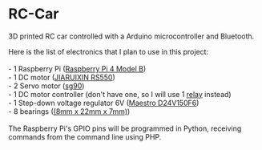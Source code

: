 # RC-Car

3D printed RC car controlled with a Arduino microcontroller and Bluetooth.

<!DOCTYPE html>
<html>
    <head>
    </head>
    <body>
        Here is the list of electronics that I plan to use in this project:<br><br>
            - 1 Raspberry Pi (<a href="https://www.amazon.com/Raspberry-Model-2019-Quad-Bluetooth/dp/B07TD42S27" target="_blank">Raspberry Pi 4 Model B</a>)<br>
            - 1 DC motor (<a href="https://www.ebay.com/itm/124746043473?_trkparms=ispr%3D1&amdata=enc%3AAQAGAAAAkGexs2uzS975mHtesj1sSXc08%2Bj522kUJdHYQ5EO1qVIZqlhFm9JTDl6BcAyP%2BdBXZ%2FXPzW8L80uloXZ32W8C%2FTxRj6F2jTElesEl7jASbqoazVLkg1LTYZ4Qh6FrcCBdF%2BL38rYD7O9o0lN61Rp4rATvWRzwFTkbrpFZ4kzZG%2FH32R2UJQSuDipk%2FnM43Dxsg%3D%3D&chn=ps&norover=1&mkevt=1&mkrid=711-117182-37290-0&mkcid=2&itemid=124746043473&targetid=1262376589376&device=c&mktype=pla&googleloc=9021760&poi=&campaignid=12874531651&mkgroupid=123924950842&rlsatarget=pla-1262376589376&abcId=9300535&merchantid=112138280&gclid=CjwKCAjwrPCGBhALEiwAUl9X0_1osNi0Vle08Wnp5lJrevFLgyLBw2Ii29f0Ds4fYzo3AEVQCn11KxoCde8QAvD_BwE" target="_blank">JIARUIXIN RS550</a>)<br>
            - 2 Servo motor (<a href="https://www.ebay.com/itm/154502079230?_trkparms=ispr%3D1&amdata=enc%3AAQAGAAAAkDGWqLJ221xCTWCaq03mTqXpKwbng3KJeKUdzsdxdAd0tAFLH%2BB0cw%2BF9LI9LHIIXR5FrwpAUSIdAK3C5nmb5bsRe2Xs2DcFr3T3JElNyVt3LlxWhzgvtWefbOjFLPFcZVQJmrunWP8ORPac6Gm6Y%2FqdR7o8BA8tnh%2B%2FYTsKI32dEF9WbAxTnSk3YglzNwz0AQ%3D%3D&chn=ps&norover=1&mkevt=1&mkrid=711-117182-37290-0&mkcid=2&itemid=154502079230&targetid=1262376588856&device=c&mktype=pla&googleloc=9021760&poi=&campaignid=12874531651&mkgroupid=123924950842&rlsatarget=pla-1262376588856&abcId=9300535&merchantid=426120060&gclid=CjwKCAjwrPCGBhALEiwAUl9X02Zm6LLER6f_jpIhIHFxm1irP75yKeM3b4leGoUtUCAmQ4KqacHYLRoCLgUQAvD_BwE" target="_blank">sg90</a>)<br>
            - 1 DC motor controller (don't have one, so I will use 1 <a href="https://www.amazon.com/dp/B00LW15D1M/ref=sspa_dk_detail_0?psc=1&pd_rd_i=B00LW15D1M&pd_rd_w=jDJTM&pf_rd_p=91afecf5-8b2e-41e2-9f11-dc6992c6eaa1&pd_rd_wg=M46up&pf_rd_r=HRQH9XYXTSA7DWSNZW1W&pd_rd_r=adc71aa7-ad4b-4938-b580-8bd6cfd14cce&spLa=ZW5jcnlwdGVkUXVhbGlmaWVyPUExVDhOTTFNMDFSSzFQJmVuY3J5cHRlZElkPUEwMDU5MTY2MzJQR1pHWkNMSlVKWiZlbmNyeXB0ZWRBZElkPUEwMDcxODQ0Mkk5UzBaVUNHWUI2TyZ3aWRnZXROYW1lPXNwX2RldGFpbCZhY3Rpb249Y2xpY2tSZWRpcmVjdCZkb05vdExvZ0NsaWNrPXRydWU=" target="_blank">relay</a> instead)<br>
            - 1 Step-down voltage regulator 6V (<a href="https://www.pololu.com/product/2882" target="_blank">Maestro D24V150F6</a>)<br>
            - 8 bearings (<a href="https://www.amazon.com/gp/product/B07C6FL8TW/ref=ppx_yo_dt_b_asin_title_o03_s01?ie=UTF8&psc=1" target="_blank">(8mm x 22mm x 7mm)</a>)<br><br>
        The Raspberry Pi's GPIO pins will be programmed in Python, receiving commands from the command line using PHP.
    </body>

</html>
